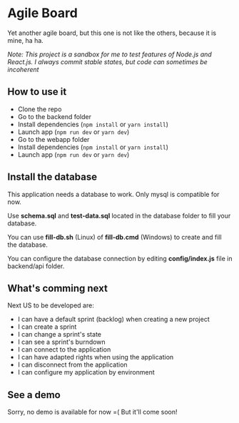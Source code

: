 # Agile Board

Yet another agile board, but this one is not like the others, because it is mine, ha ha.

_Note: This project is a sandbox for me to test features of Node.js and React.js. I always commit stable states, but code can sometimes be incoherent_

## How to use it

-   Clone the repo
-   Go to the backend folder
-   Install dependencies (`npm install` or `yarn install`)
-   Launch app (`npm run dev` or `yarn dev`)
-   Go to the webapp folder
-   Install dependencies (`npm install` or `yarn install`)
-   Launch app (`npm run dev` or `yarn dev`)

## Install the database

This application needs a database to work. Only mysql is compatible for now.

Use **schema.sql** and **test-data.sql** located in the database folder to fill your database.

You can use **fill-db.sh** (Linux) of **fill-db.cmd** (Windows) to create and fill the database.

You can configure the database connection by editing **config/index.js** file in backend/api folder.

## What's comming next

Next US to be developed are:

-   I can have a default sprint (backlog) when creating a new project
-   I can create a sprint
-   I can change a sprint's state
-   I can see a sprint's burndown
-   I can connect to the application
-   I can have adapted rights when using the application
-   I can disconnect from the application
-   I can configure my application by environment

## See a demo

Sorry, no demo is available for now =( But it'll come soon!
